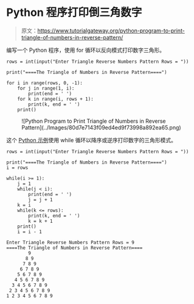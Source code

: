 # Python 程序打印倒三角数字

> 原文：<https://www.tutorialgateway.org/python-program-to-print-triangle-of-numbers-in-reverse-pattern/>

编写一个 Python 程序，使用 for 循环以反向模式打印数字三角形。

```
rows = int(input("Enter Triangle Reverse Numbers Pattern Rows = "))

print("====The Triangle of Numbers in Reverse Pattern====")

for i in range(rows, 0, -1):
    for j in range(1, i):
        print(end = ' ')
    for k in range(i, rows + 1):
        print(k, end = ' ')
    print()
```

<figure class="wp-block-image size-large">![Python Program to Print Triangle of Numbers in Reverse Pattern](../Images/80d7e7143f09ed4ed9f73998a892ea65.png)</figure>

这个 [Python 示例](https://www.tutorialgateway.org/python-programming-examples/)使用 while 循环以降序或逆序打印数字的三角形模式。

```
rows = int(input("Enter Triangle Reverse Numbers Pattern Rows = "))

print("====The Triangle of Numbers in Reverse Pattern====")
i = rows

while(i >= 1):
    j = 1
    while(j < i):
        print(end = ' ')
        j = j + 1
    k = i
    while(k <= rows):
        print(k, end = ' ')
        k = k + 1
    print()
    i = i - 1
```

```
Enter Triangle Reverse Numbers Pattern Rows = 9
====The Triangle of Numbers in Reverse Pattern====
        9 
       8 9 
      7 8 9 
     6 7 8 9 
    5 6 7 8 9 
   4 5 6 7 8 9 
  3 4 5 6 7 8 9 
 2 3 4 5 6 7 8 9 
1 2 3 4 5 6 7 8 9 
```